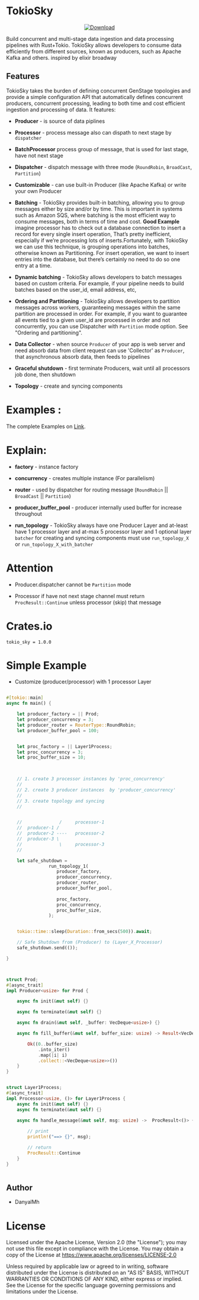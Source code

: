 
# TokioSky

<div align="center">

  <!-- Downloads -->
  <a href="https://crates.io/crates/tokio_sky">
    <img src="https://img.shields.io/crates/d/tokio_sky.svg?style=flat-square"
      alt="Download" />
  </a>
</div>



Build concurrent and multi-stage data ingestion and data processing 
pipelines with Rust+Tokio. TokioSky allows developers to consume data efficiently 
from different sources, known as producers, such as Apache Kafka and others. 
inspired by elixir broadway



## Features

TokioSky takes the burden of defining concurrent GenStage topologies and provide 
a simple configuration API that automatically defines concurrent producers, 
concurrent processing, leading to both time and cost efficient 
ingestion and processing of data. It features:

  * **Producer** - is source of data piplines 

  * **Processor** - process message also can dispath to next stage by `dispatcher` 

  * **BatchProcessor** process group of message, that is used for last stage, 
        have not next stage   

  * **Dispatcher** - dispatch message with three mode (`RoundRobin`, `BroadCast`, `Partition`)

  * **Customizable** - can use built-in Producer (like Apache Kafka) or write your own Producer 

  * **Batching** - TokioSky provides built-in batching, allowing you to 
        group messages either by size and/or by time. This is important in systems
        such as Amazon SQS, where batching is the most efficient way to consume messages, 
        both in terms of time and cost. **Good Example**  imagine processor has to check out 
        a database connection to insert a record for every single insert operation, That’s 
        pretty inefficient, especially if we’re processing lots of inserts.Fortunately, 
        with TokioSky we can use this technique, is grouping operations into batches, 
        otherwise known as Partitioning. For insert operation, we want to insert entries 
        into the database, but there’s certainly no need to do so one entry at a time.
  
  * **Dynamic batching** - TokioSky allows developers to batch messages based 
        on custom criteria. For example, if your pipeline needs to build batches 
        based on the user_id, email address, etc, 

  * **Ordering and Partitioning**  - TokioSky allows developers to partition 
        messages across workers, guaranteeing messages within the same partition 
        are processed in order. For example, if you want to guarantee all 
        events tied to a given user_id are processed in order and not concurrently, 
        you can use Dispatcher with  `Partition` mode option. See "Ordering and partitioning".

  * **Data Collector** - when source `Producer` of your app is web server and
        need absorb data from client request can use 'Collector' as `Producer`, 
        that asynchronous absorb data, then feeds to pipelines 

  * **Graceful shutdown** - first terminate Producers, wait until all processors job done, 
        then shutdown
  
  * **Topology** - create and syncing components



# Examples :

The complete Examples on [Link](https://github.com/Rustixir/tokio_sky/tree/main/examples).




# Explain: 

  * **factory** - instance factory  
  
  * **concurrency** - creates multiple instance (For parallelism)  

  * **router** - used by dispatcher for routing message (`RoundRobin` || `BroadCast` || `Partition`)

  * **producer_buffer_pool** - producer internally used buffer for increase throughout

  * **run_topology** - TokioSky always have one Producer Layer
        and at-least have 1 processor layer and at-max 5 processor layer
        and 1 optional layer `batcher` for creating and syncing components 
        must use `run_topology_X` or `run_topology_X_with_batcher` 


# Attention
  
  * Producer.dispatcher cannot be `Partition` mode 
  
  * Processor if have not next stage channel must return `ProcResult::Continue` 
        unless processor (skip) that message  



# Crates.io

```
tokio_sky = 1.0.0
```



# Simple Example 

*   Customize (producer/processor) with 1 processor Layer

```rust

#[tokio::main]
async fn main() {

    let producer_factory = || Prod;
    let producer_concurrency = 3;
    let producer_router = RouterType::RoundRobin;
    let producer_buffer_pool = 100;


    let proc_factory = || Layer1Process;
    let proc_concurrency = 3;
    let proc_buffer_size = 10;

    

    // 1. create 3 processor instances by 'proc_concurrency'
    //
    // 2. create 3 producer instances  by 'producer_concurrency'
    // 
    // 3. create topology and syncing
    //  


    //              /     processor-1 
    //  producer-1 /
    //  producer-2 ----   processor-2
    //  producer-3 \
    //              \     processor-3
    //               

    let safe_shutdown = 
                run_topology_1(
                   producer_factory,
                   producer_concurrency,
                   producer_router,
                   producer_buffer_pool,
                
                   proc_factory,
                   proc_concurrency,
                   proc_buffer_size,
                );


    tokio::time::sleep(Duration::from_secs(500)).await;

    // Safe Shutdown from (Producer) to (Layer_X_Processor)
    safe_shutdown.send(());

}



struct Prod;
#[async_trait]
impl Producer<usize> for Prod {

    async fn init(&mut self) {}

    async fn terminate(&mut self) {}

    async fn drain(&mut self, _buffer: VecDeque<usize>) {}

    async fn fill_buffer(&mut self, buffer_size: usize) -> Result<VecDeque<usize>, Terminate> {

        Ok((0..buffer_size)
            .into_iter()
            .map(|i| i)
            .collect::<VecDeque<usize>>())
    }
} 


struct Layer1Process;
#[async_trait]
impl Processor<usize, ()> for Layer1Process {
    async fn init(&mut self) {}
    async fn terminate(&mut self) {}

    async fn handle_message(&mut self, msg: usize) ->  ProcResult<()> {
        
        // print
        println!("==> {}", msg);

        // return
        ProcResult::Continue
    } 
}



```


## Author
*   DanyalMh


# License

Licensed under the Apache License, Version 2.0 (the "License"); you may not use this file except in compliance with the License. You may obtain a copy of the License at https://www.apache.org/licenses/LICENSE-2.0

Unless required by applicable law or agreed to in writing, software distributed under the License is distributed on an "AS IS" BASIS, WITHOUT WARRANTIES OR CONDITIONS OF ANY KIND, either express or implied. See the License for the specific language governing permissions and limitations under the License.
